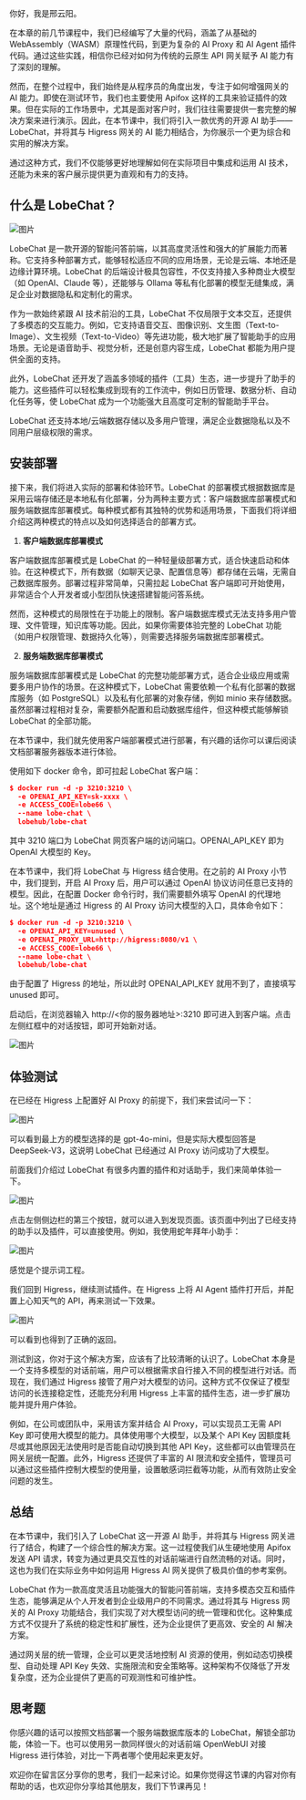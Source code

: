 你好，我是邢云阳。


在本章的前几节课程中，我们已经编写了大量的代码，涵盖了从基础的 WebAssembly（WASM）原理性代码，到更为复杂的 AI Proxy 和 AI Agent 插件代码。通过这些实践，相信你已经对如何为传统的云原生 API 网关赋予 AI 能力有了深刻的理解。


然而，在整个过程中，我们始终是从程序员的角度出发，专注于如何增强网关的 AI 能力。即使在测试环节，我们也主要使用 Apifox 这样的工具来验证插件的效果。但在实际的工作场景中，尤其是面对客户时，我们往往需要提供一套完整的解决方案来进行演示。因此，在本节课中，我们将引入一款优秀的开源 AI 助手——LobeChat，并将其与 Higress 网关的 AI 能力相结合，为你展示一个更为综合和实用的解决方案。


通过这种方式，我们不仅能够更好地理解如何在实际项目中集成和运用 AI 技术，还能为未来的客户展示提供更为直观和有力的支持。


## 什么是 LobeChat？

![图片](https://static001.geekbang.org/resource/image/b6/4b/b6d9d56b770d17f0192d8b4bd4a6074b.png?wh=1500x694)

LobeChat 是一款开源的智能问答前端，以其高度灵活性和强大的扩展能力而著称。它支持多种部署方式，能够轻松适应不同的应用场景，无论是云端、本地还是边缘计算环境。LobeChat 的后端设计极具包容性，不仅支持接入多种商业大模型（如 OpenAI、Claude 等），还能够与 Ollama 等私有化部署的模型无缝集成，满足企业对数据隐私和定制化的需求。


作为一款始终紧跟 AI 技术前沿的工具，LobeChat 不仅局限于文本交互，还提供了多模态的交互能力。例如，它支持语音交互、图像识别、文生图（Text-to-Image）、文生视频（Text-to-Video）等先进功能，极大地扩展了智能助手的应用场景。无论是语音助手、视觉分析，还是创意内容生成，LobeChat 都能为用户提供全面的支持。


此外，LobeChat 还开发了涵盖多领域的插件（工具）生态，进一步提升了助手的能力。这些插件可以轻松集成到现有的工作流中，例如日历管理、数据分析、自动化任务等，使 LobeChat 成为一个功能强大且高度可定制的智能助手平台。


LobeChat 还支持本地/云端数据存储以及多用户管理，满足企业数据隐私以及不同用户层级权限的需求。


## 安装部署

接下来，我们将进入实际的部署和体验环节。LobeChat 的部署模式根据数据库是采用云端存储还是本地私有化部署，分为两种主要方式：客户端数据库部署模式和服务端数据库部署模式。每种模式都有其独特的优势和适用场景，下面我们将详细介绍这两种模式的特点以及如何选择适合的部署方式。


1. **客户端数据库部署模式**


客户端数据库部署模式是 LobeChat 的一种轻量级部署方式，适合快速启动和体验。在这种模式下，所有数据（如聊天记录、配置信息等）都存储在云端，无需自己数据库服务。部署过程非常简单，只需拉起 LobeChat 客户端即可开始使用，非常适合个人开发者或小型团队快速搭建智能问答系统。


然而，这种模式的局限性在于功能上的限制。客户端数据库模式无法支持多用户管理、文件管理，知识库等功能。因此，如果你需要体验完整的 LobeChat 功能（如用户权限管理、数据持久化等），则需要选择服务端数据库部署模式。


2. **服务端数据库部署模式**


服务端数据库部署模式是 LobeChat 的完整功能部署方式，适合企业级应用或需要多用户协作的场景。在这种模式下，LobeChat 需要依赖一个私有化部署的数据库服务（如 PostgreSQL）以及私有化部署的对象存储，例如 minio 来存储数据。虽然部署过程相对复杂，需要额外配置和启动数据库组件，但这种模式能够解锁 LobeChat 的全部功能。


在本节课中，我们就先使用客户端部署模式进行部署，有兴趣的话你可以课后阅读文档部署服务器版本进行体验。


使用如下 docker 命令，即可拉起 LobeChat 客户端：

```json
$ docker run -d -p 3210:3210 \
  -e OPENAI_API_KEY=sk-xxxx \
  -e ACCESS_CODE=lobe66 \
  --name lobe-chat \
  lobehub/lobe-chat
```


其中 3210 端口为 LobeChat 网页客户端的访问端口。OPENAI_API_KEY 即为 OpenAI 大模型的 Key。


在本节课中，我们将 LobeChat 与 Higress 结合使用。在之前的 AI Proxy 小节中，我们提到，开启 AI Proxy 后，用户可以通过 OpenAI 协议访问任意已支持的模型。因此，在配置 Docker 命令行时，我们需要额外填写 OpenAI 的代理地址。这个地址是通过 Higress 的 AI Proxy 访问大模型的入口，具体命令如下：


```json
$ docker run -d -p 3210:3210 \
  -e OPENAI_API_KEY=unused \
  -e OPENAI_PROXY_URL=http://higress:8080/v1 \
  -e ACCESS_CODE=lobe66 \
  --name lobe-chat \
  lobehub/lobe-chat
```


由于配置了 Higress 的地址，所以此时 OPENAI_API_KEY 就用不到了，直接填写 unused 即可。


启动后，在浏览器输入 http://<你的服务器地址>:3210 即可进入到客户端。点击左侧红框中的对话按钮，即可开始新对话。


![图片](https://static001.geekbang.org/resource/image/9d/0e/9da517d61a065fc9c1917380d71a5c0e.png?wh=1478x893)

## 体验测试

在已经在 Higress 上配置好 AI Proxy 的前提下，我们来尝试问一下：


![图片](https://static001.geekbang.org/resource/image/bf/d9/bf0e104b472c2073aae1fa6ecf68f0d9.png?wh=910x903)

可以看到最上方的模型选择的是 gpt-4o-mini，但是实际大模型回答是 DeepSeek-V3，这说明 LobeChat 已经通过 AI Proxy 访问成功了大模型。


前面我们介绍过 LobeChat 有很多内置的插件和对话助手，我们来简单体验一下。


![图片](https://static001.geekbang.org/resource/image/96/02/96yy67c488cf7yy66511f6e65bba2802.png?wh=1916x892)

点击左侧侧边栏的第三个按钮，就可以进入到发现页面。该页面中列出了已经支持的助手以及插件，可以直接使用。例如，我使用蛇年拜年小助手：


![图片](https://static001.geekbang.org/resource/image/24/2a/24c4d654ecd719ba0b65yy57e6a3722a.png?wh=899x895)

感觉是个提示词工程。


我们回到 Higress，继续测试插件。在 Higress 上将 AI Agent 插件打开后，并配置上心知天气的 API，再来测试一下效果。


![图片](https://static001.geekbang.org/resource/image/4c/80/4cc3b5c9e568100b022ab54186a45280.png?wh=1694x718)

可以看到也得到了正确的返回。


测试到这，你对于这个解决方案，应该有了比较清晰的认识了。LobeChat 本身是一个支持多模型的对话前端，用户可以根据需求自行接入不同的模型进行对话。而现在，我们通过 Higress 接管了用户对大模型的访问。这种方式不仅保证了模型访问的长连接稳定性，还能充分利用 Higress 上丰富的插件生态，进一步扩展功能并提升用户体验。


例如，在公司或团队中，采用该方案并结合 AI Proxy，可以实现员工无需 API Key 即可使用大模型的能力。具体使用哪个大模型，以及某个 API Key 因额度耗尽或其他原因无法使用时是否能自动切换到其他 API Key，这些都可以由管理员在网关层统一配置。此外，Higress 还提供了丰富的 AI 限流和安全插件，管理员可以通过这些插件控制大模型的使用量，设置敏感词拦截等功能，从而有效防止安全问题的发生。


## 总结

在本节课中，我们引入了 LobeChat 这一开源 AI 助手，并将其与 Higress 网关进行了结合，构建了一个综合性的解决方案。这一过程使我们从生硬地使用 Apifox 发送 API 请求，转变为通过更具交互性的对话前端进行自然流畅的对话。同时，这也为我们在实际业务中如何运用 Higress AI 网关提供了极具价值的参考案例。


LobeChat 作为一款高度灵活且功能强大的智能问答前端，支持多模态交互和插件生态，能够满足从个人开发者到企业级用户的不同需求。通过将其与 Higress 网关的 AI Proxy 功能结合，我们实现了对大模型访问的统一管理和优化。这种集成方式不仅提升了系统的稳定性和扩展性，还为企业提供了更高效、安全的 AI 解决方案。


通过网关层的统一管理，企业可以更灵活地控制 AI 资源的使用，例如动态切换模型、自动处理 API Key 失效、实施限流和安全策略等。这种架构不仅降低了开发复杂度，还为企业提供了更高的可观测性和可维护性。


## 思考题

你感兴趣的话可以按照文档部署一个服务端数据库版本的 LobeChat，解锁全部功能，体验一下。也可以使用另一款同样很火的对话前端 OpenWebUI 对接 Higress 进行体验，对比一下两者哪个使用起来更友好。


欢迎你在留言区分享你的思考，我们一起来讨论。如果你觉得这节课的内容对你有帮助的话，也欢迎你分享给其他朋友，我们下节课再见！



